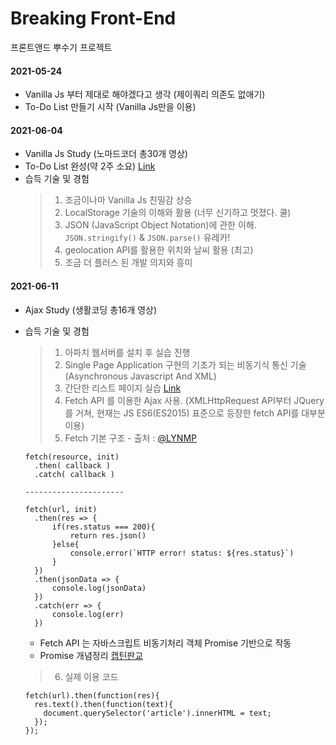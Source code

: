 # Breaking Front-End

프론트앤드 뿌수기 프로젝트

#### 2021-05-24

- Vanilla Js 부터 제대로 해야겠다고 생각 (제이쿼리 의존도 없애기)
- To-Do List 만들기 시작 (Vanilla Js만을 이용)

#### 2021-06-04

- Vanilla Js Study (노마드코더 총30개 영상)
- To-Do List 완성(약 2주 소요) [Link](https://anttto.github.io/Breaking-Front-End/project-VanillaJS/index.html)
- 습득 기술 및 경험
  > 1.  조금이나마 Vanilla Js 친밀감 상승
  > 2.  LocalStorage 기술의 이해와 활용 (너무 신기하고 멋졌다. 쿨)
  > 3.  JSON (JavaScript Object Notation)에 관한 이해. `JSON.stringify()` & `JSON.parse()` 유레카!
  > 4.  geolocation API를 활용한 위치와 날씨 활용 (최고)
  > 5.  조금 더 플러스 된 개발 의지와 흥미

#### 2021-06-11

- Ajax Study (생활코딩 총16개 영상)
- 습득 기술 및 경험

  > 1. 아파치 웹서버를 설치 후 실습 진행
  > 2. Single Page Application 구현의 기초가 되는 비동기식 통신 기술 (Asynchronous Javascript And XML)
  > 3. 간단한 리스트 페이지 실습 [Link](https://anttto.github.io/Breaking-Front-End/project-VanillaJS/index.html)
  > 4. Fetch API 를 이용한 Ajax 사용. (XMLHttpRequest API부터 JQuery를 거쳐, 현재는 JS ES6(ES2015) 표준으로 등장한 fetch API를 대부분 이용)
  > 5. Fetch 기본 구조 - 출처 : [@LYNMP](https://lynmp.com/en/article/title/markdown-code-block-as811c9dc5mm)

  ```
  fetch(resource, init)
    .then( callback )
    .catch( callback )

  ----------------------

  fetch(url, init)
    .then(res => {
        if(res.status === 200){
            return res.json()
        }else{
            console.error(`HTTP error! status: ${res.status}`)
        }
    })
    .then(jsonData => {
        console.log(jsonData)
    })
    .catch(err => {
        console.log(err)
    })
  ```

  - Fetch API 는 자바스크립트 비동기처리 객체 Promise 기반으로 작동
  - Promise 개념정리 [캡틴판교](https://joshua1988.github.io/web-development/javascript/promise-for-beginners/)

  > 6. 실제 이용 코드

  ```
  fetch(url).then(function(res){
    res.text().then(function(text){
      document.querySelector('article').innerHTML = text;
    });
  });
  ```
